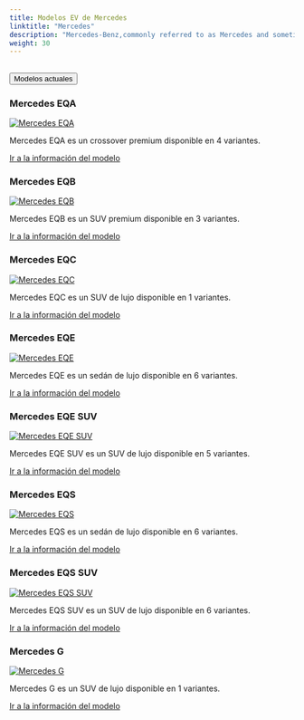```yaml
---
title: Modelos EV de Mercedes
linktitle: "Mercedes"
description: "Mercedes-Benz,commonly referred to as Mercedes and sometimes as Benz, is a German luxury and commercial vehicle automotive brand established in 1926. By 2022, Mercedes-Benz will have battery electric vehicles (BEV) in all segments the company serves. "
weight: 30
---
```

<!-- markdownlint-disable MD033 -->
<!-- markdownlint-disable MD010 -->


<div class="accordion" id="accordionPanelsStayOpenExample">
    <div class="accordion-item">
        <h2 class="accordion-header">
            <button class="accordion-button" type="button" data-bs-toggle="collapse" data-bs-target="#panelsStayOpen-collapseOne" aria-expanded="true" aria-controls="panelsStayOpen-collapseOne">
                        Modelos actuales
            </button>
        </h2>
        <div id="panelsStayOpen-collapseOne" class="accordion-collapse collapse show">
            <div class="accordion-body">
    <div class="container p-3 mb-4 bg-body-tertiary rounded border">
        <h3>Mercedes EQA</h3>
        <div class="row">
            <div class="col col-12 col-md-6">
                <a href="eqa">
                    <img src="https://media.evkx.net/multimedia/models/mercedes/eqa/eqa_250/main_1_st.jpg" class="img-fluid" alt="Mercedes EQA" >
                </a>
            </div>
            <div class="col col-12 col-md-6"><p>
Mercedes EQA es un crossover premium disponible en 4 variantes.
</p>
	<a href="eqa/" class="btn btn-outline-primary" role="button">Ir a la información del modelo</a>
		</div>
	</div>
</div>
    <div class="container p-3 mb-4 bg-body-tertiary rounded border">
        <h3>Mercedes EQB</h3>
        <div class="row">
            <div class="col col-12 col-md-6">
                <a href="eqb">
                    <img src="https://media.evkx.net/multimedia/models/mercedes/eqb/eqb_250/main_1_st.jpg" class="img-fluid" alt="Mercedes EQB" >
                </a>
            </div>
            <div class="col col-12 col-md-6"><p>
Mercedes EQB es un SUV premium disponible en 3 variantes.
</p>
	<a href="eqb/" class="btn btn-outline-primary" role="button">Ir a la información del modelo</a>
		</div>
	</div>
</div>
    <div class="container p-3 mb-4 bg-body-tertiary rounded border">
        <h3>Mercedes EQC</h3>
        <div class="row">
            <div class="col col-12 col-md-6">
                <a href="eqc">
                    <img src="https://media.evkx.net/multimedia/models/mercedes/eqc/eqc_400_4matic/main_1_st.jpg" class="img-fluid" alt="Mercedes EQC" >
                </a>
            </div>
            <div class="col col-12 col-md-6"><p>
Mercedes EQC es un SUV de lujo disponible en 1 variantes.
</p>
	<a href="eqc/" class="btn btn-outline-primary" role="button">Ir a la información del modelo</a>
		</div>
	</div>
</div>
    <div class="container p-3 mb-4 bg-body-tertiary rounded border">
        <h3>Mercedes EQE</h3>
        <div class="row">
            <div class="col col-12 col-md-6">
                <a href="eqe">
                    <img src="https://media.evkx.net/multimedia/models/mercedes/eqe/eqe_300/main_1_st.jpg" class="img-fluid" alt="Mercedes EQE" >
                </a>
            </div>
            <div class="col col-12 col-md-6"><p>
Mercedes EQE es un sedán de lujo disponible en 6 variantes.
</p>
	<a href="eqe/" class="btn btn-outline-primary" role="button">Ir a la información del modelo</a>
		</div>
	</div>
</div>
    <div class="container p-3 mb-4 bg-body-tertiary rounded border">
        <h3>Mercedes EQE SUV</h3>
        <div class="row">
            <div class="col col-12 col-md-6">
                <a href="eqe_suv">
                    <img src="https://media.evkx.net/multimedia/models/mercedes/eqe_suv/eqe_43_4matic_suv/main_1_st.jpg" class="img-fluid" alt="Mercedes EQE SUV" >
                </a>
            </div>
            <div class="col col-12 col-md-6"><p>
Mercedes EQE SUV es un SUV de lujo disponible en 5 variantes.
</p>
	<a href="eqe_suv/" class="btn btn-outline-primary" role="button">Ir a la información del modelo</a>
		</div>
	</div>
</div>
    <div class="container p-3 mb-4 bg-body-tertiary rounded border">
        <h3>Mercedes EQS</h3>
        <div class="row">
            <div class="col col-12 col-md-6">
                <a href="eqs">
                    <img src="https://media.evkx.net/multimedia/models/mercedes/eqs/eqs_450plus/main_1_st.jpg" class="img-fluid" alt="Mercedes EQS" >
                </a>
            </div>
            <div class="col col-12 col-md-6"><p>
Mercedes EQS es un sedán de lujo disponible en 6 variantes.
</p>
	<a href="eqs/" class="btn btn-outline-primary" role="button">Ir a la información del modelo</a>
		</div>
	</div>
</div>
    <div class="container p-3 mb-4 bg-body-tertiary rounded border">
        <h3>Mercedes EQS SUV</h3>
        <div class="row">
            <div class="col col-12 col-md-6">
                <a href="eqs_suv">
                    <img src="https://media.evkx.net/multimedia/models/mercedes/eqs_suv/eqs_450plus_suv/main_1_st.jpg" class="img-fluid" alt="Mercedes EQS SUV" >
                </a>
            </div>
            <div class="col col-12 col-md-6"><p>
Mercedes EQS SUV es un SUV de lujo disponible en 6 variantes.
</p>
	<a href="eqs_suv/" class="btn btn-outline-primary" role="button">Ir a la información del modelo</a>
		</div>
	</div>
</div>
    <div class="container p-3 mb-4 bg-body-tertiary rounded border">
        <h3>Mercedes G</h3>
        <div class="row">
            <div class="col col-12 col-md-6">
                <a href="g">
                    <img src="https://media.evkx.net/multimedia/models/mercedes/g/g580_eq/main_1_st.jpg" class="img-fluid" alt="Mercedes G" >
                </a>
            </div>
            <div class="col col-12 col-md-6"><p>
Mercedes G es un SUV de lujo disponible en 1 variantes.
</p>
	<a href="g/" class="btn btn-outline-primary" role="button">Ir a la información del modelo</a>
		</div>
	</div>
</div>
        </div>
    </div>
</div></div>
